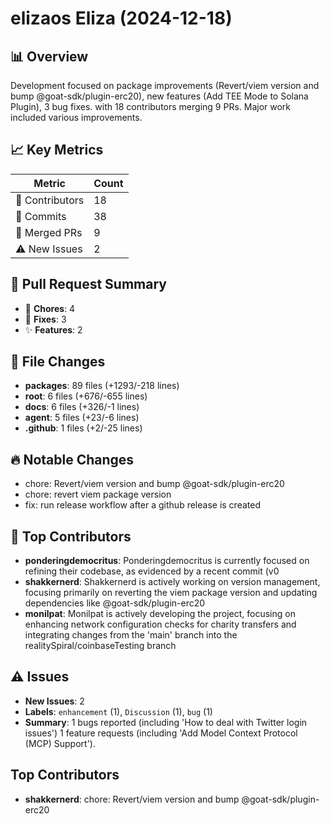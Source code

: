 # elizaos Eliza (2024-12-18)
    
## 📊 Overview
Development focused on package improvements (Revert/viem version and bump @goat-sdk/plugin-erc20), new features (Add TEE Mode to Solana Plugin), 3 bug fixes. with 18 contributors merging 9 PRs. Major work included various improvements.

## 📈 Key Metrics
| Metric | Count |
|---------|--------|
| 👥 Contributors | 18 |
| 📝 Commits | 38 |
| 🔄 Merged PRs | 9 |
| ⚠️ New Issues | 2 |

## 🔄 Pull Request Summary
- 🧹 **Chores**: 4
- 🐛 **Fixes**: 3
- ✨ **Features**: 2

## 📁 File Changes
- **packages**: 89 files (+1293/-218 lines)
- **root**: 6 files (+676/-655 lines)
- **docs**: 6 files (+326/-1 lines)
- **agent**: 5 files (+23/-6 lines)
- **.github**: 1 files (+2/-25 lines)

## 🔥 Notable Changes
- chore: Revert/viem version and bump @goat-sdk/plugin-erc20
- chore: revert viem package version
- fix: run release workflow after a github release is created

## 👥 Top Contributors
- **ponderingdemocritus**: Ponderingdemocritus is currently focused on refining their codebase, as evidenced by a recent commit (v0
- **shakkernerd**: Shakkernerd is actively working on version management, focusing primarily on reverting the viem package version and updating dependencies like @goat-sdk/plugin-erc20
- **monilpat**: Monilpat is actively developing the project, focusing on enhancing network configuration checks for charity transfers and integrating changes from the 'main' branch into the realitySpiral/coinbaseTesting branch

## ⚠️ Issues
- **New Issues**: 2
- **Labels**: `enhancement` (1), `Discussion` (1), `bug` (1)
- **Summary**: 1 bugs reported (including 'How to deal with Twitter login issues') 1 feature requests (including 'Add Model Context Protocol (MCP) Support').

## Top Contributors
- **shakkernerd**: chore: Revert/viem version and bump @goat-sdk/plugin-erc20